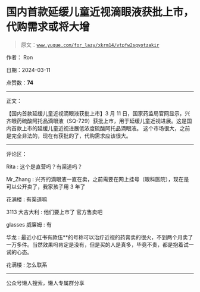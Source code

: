 # 国内首款延缓儿童近视滴眼液获批上市，代购需求或将大增

> 原文：[`www.yuque.com/for_lazy/xkrm14/vtpfw2sqyotzakir`](https://www.yuque.com/for_lazy/xkrm14/vtpfw2sqyotzakir)

作者： Ron

日期：2024-03-11

点赞数：**74**

* * *

正文：

【国内首款延缓儿童近视滴眼液获批上市】3 月 11 日，国家药监局官网显示，兴齐眼药硫酸阿托品滴眼液（SQ-729）获批上市，用于延缓儿童近视进展。这是国内首款上市的延缓儿童近视进展低浓度硫酸阿托品滴眼液。
这个市场很大，之前是完全非法的，现在有获批的了，代购需求应该很大。

* * *

评论区：

Rita : 这个是直营吗？有渠道吗？

Mr_Zhang : 兴齐的滴眼液一直在卖，之前需要在网上挂号（眼科医院），现在是可以公开卖了，我家孩子用 3 年了

花满楼 : 有渠道嘛

3113 大吉大利 : 他们要上市了 官方售卖吧

glasses 威廉姆 : 有

华龙 : 最近小红书有款伍**的号称可以治疗近视的药膏卖的很火，不到两个月卖了一万多件。当然效果吗肯定是没有，但是买的人是真多，毕竟不贵，都是抱着试一试的心态。

花满楼 : 怎么联系

* * *

公众号懒人搜索，懒人专属群分享